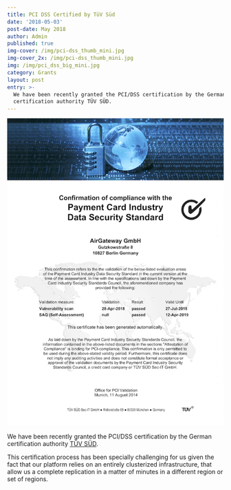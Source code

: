 ```yaml
---
title: PCI DSS Certified by TüV Süd
date: '2018-05-03'
post-date: May 2018
author: Admin
published: true
img-cover: /img/pci-dss_thumb_mini.jpg
img-cover_2x: /img/pci-dss_thumb_mini.jpg
img: /img/pci_dss_big_mini.jpg
category: Grants
layout: post
entry: >-
  We have been recently granted the PCI/DSS certification by the German
  certification authority TÜV SÜD.
---
```

![PCI-DSS certification](/img/2018-05-02_certificate-of-pci-dss-validation_en.png)

We have been recently granted the PCI/DSS certification by the German certification authority [TÜV SÜD](https://www.tuv-sud.com/).

This certification process has been specially challenging for us given the fact that our platform relies on an entirely clusterized infrastructure, that allow us a complete replication in a matter of minutes in a different region or set of regions.

